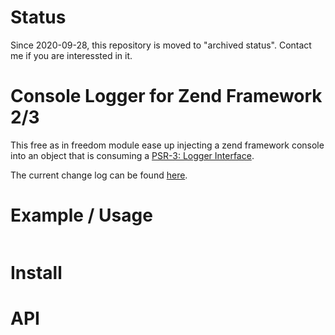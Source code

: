 # Status

Since 2020-09-28, this repository is moved to "archived status". Contact me if you are interessted in it.

# Console Logger for Zend Framework 2/3

This free as in freedom module ease up injecting a zend framework console into an object that is consuming a [PSR-3: Logger Interface](https://www.php-fig.org/psr/psr-3/).

The current change log can be found [here](https://github.com/bazzline/php_component_cli_arguments/blob/master/CHANGELOG.md).

# Example / Usage

```
```

# Install

# API
